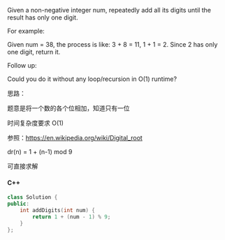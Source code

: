 Given a non-negative integer num, repeatedly add all its digits until the result has only one digit.

For example:

Given num = 38, the process is like: 3 + 8 = 11, 1 + 1 = 2. Since 2 has only one digit, return it.

Follow up:

Could you do it without any loop/recursion in O(1) runtime?


 思路：

题意是将一个数的各个位相加，知道只有一位

 时间复杂度要求 O(1)

 参照：https://en.wikipedia.org/wiki/Digital_root

dr(n) = 1 + (n-1) mod 9

 可直接求解


 #### C++

```cpp
class Solution {
public:
    int addDigits(int num) {
        return 1 + (num - 1) % 9;
    }
};
```
